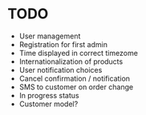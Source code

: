 # TODO

* User management
* Registration for first admin
* Time displayed in correct timezome
* Internationalization of products
* User notification choices
* Cancel confirmation / notification
* SMS to customer on order change
* In progress status
* Customer model?
